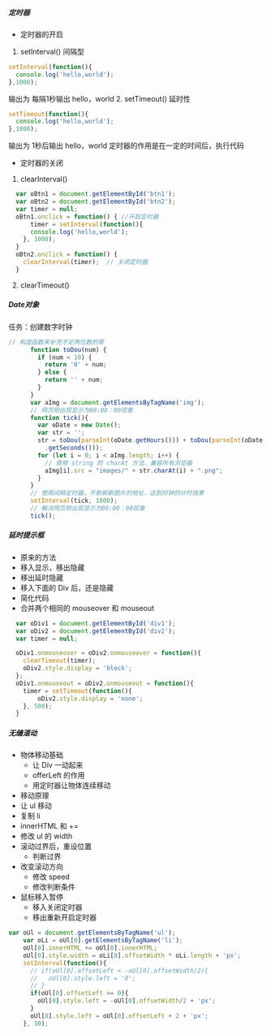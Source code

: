 ##### 定时器
- 定时器的开启
1. setInterval() 间隔型 
```javascript 
setInterval(function(){
  console.log('hello,world');
},1000);
``` 
输出为 每隔1秒输出 hello，world
2. setTimeout() 延时性
```javascript 
setTimeout(function(){
  console.log('hello,world');
},1000);
``` 
输出为 1秒后输出 hello，world
定时器的作用是在一定的时间后，执行代码
- 定时器的关闭
1. clearInterval()
```javascript
  var oBtn1 = document.getElementById('btn1');
  var oBtn2 = document.getElementById('btn2');
  var timer = null;
  oBtn1.onclick = function() { //开启定时器
      timer = setInterval(function(){
      console.log('hello,world');
    }, 1000);
  }
  oBtn2.onclick = function() {
    clearInterval(timer);  // 关闭定时器
  }
```
2. clearTimeout()
##### Date对象
任务：创建数字时钟
```javascript
// 构造函数来补充不足两位数的零
      function toDou(num) {
        if (num < 10) {
          return '0' + num;
        } else {
          return '' + num;
        }
      }
      var aImg = document.getElementsByTagName('img');
      // 网页刚出现显示为00:00：00现象
      function tick(){
        var oDate = new Date();
        var str = '';
        str = toDou(parseInt(oDate.getHours())) + toDou(parseInt(oDate.getMinutes())) + toDou(parseInt(oDate
          .getSeconds()));
        for (let i = 0; i < aImg.length; i++) {
          // 使用 string 的 charAt 方法，兼容所有浏览器
          aImg[i].src = "images/" + str.charAt(i) + ".png";
        }
      }
      // 使用间隔定时器，不断刷新图片的地址，达到时钟的计时效果
      setInterval(tick, 1000);
      // 解决网页刚出现显示为00:00：00现象
      tick();
```
##### 延时提示框
 - 原来的方法
  - 移入显示，移出隐藏
 - 移出延时隐藏
  - 移入下面的 Div 后，还是隐藏
 - 简化代码
  - 合并两个相同的 mouseover 和 mouseout
  ```javascript
    var oDiv1 = document.getElementById('div1');
    var oDiv2 = document.getElementById('div2');
    var timer = null;
  
    oDiv1.onmouseover = oDiv2.onmouseover = function(){
      clearTimeout(timer);
      oDiv2.style.display = 'block';
    };
    oDiv1.onmouseout = oDiv2.onmouseout = function(){
      timer = setTimeout(function(){
          oDiv2.style.display = 'none';
      }, 500);
    }
  ```
##### 无缝滚动
- 物体移动基础
  - 让 Div 一动起来
  - offerLeft 的作用
  - 用定时器让物体连续移动
- 移动原理
 - 让 ul 移动
- 复制 li
 - innerHTML 和 +=
 - 修改 ul 的 width
- 滚动过界后，重设位置
  - 判断过界
- 改变滚动方向
  - 修改 speed
  - 修改判断条件
- 鼠标移入暂停
  - 移入关闭定时器
  - 移出重新开启定时器
```javascript
var oUl = document.getElementsByTagName('ul');
    var oLi = oUl[0].getElementsByTagName('li');
    oUl[0].innerHTML += oUl[0].innerHTML; 
    oUl[0].style.width = oLi[0].offsetWidth * oLi.length + 'px';
    setInterval(function(){
      // if(oUl[0].offsetLeft < -oUl[0].offsetWidth/2){
      //   oUl[0].style.left = '0';
      // }
      if(oUl[0].offsetLeft >= 0){
        oUl[0].style.left = -oUl[0].offsetWidth/2 + 'px';
      }
      oUl[0].style.left = oUl[0].offsetLeft + 2 + 'px';
    }, 30);
```